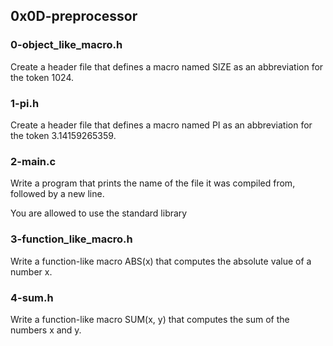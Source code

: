## 0x0D-preprocessor

### 0-object_like_macro.h
Create a header file that defines a macro named SIZE as an abbreviation for the token 1024.

### 1-pi.h
Create a header file that defines a macro named PI as an abbreviation for the token 3.14159265359.

### 2-main.c
Write a program that prints the name of the file it was compiled from, followed by a new line.

You are allowed to use the standard library

### 3-function_like_macro.h
Write a function-like macro ABS(x) that computes the absolute value of a number x.

### 4-sum.h
Write a function-like macro SUM(x, y) that computes the sum of the numbers x and y.
